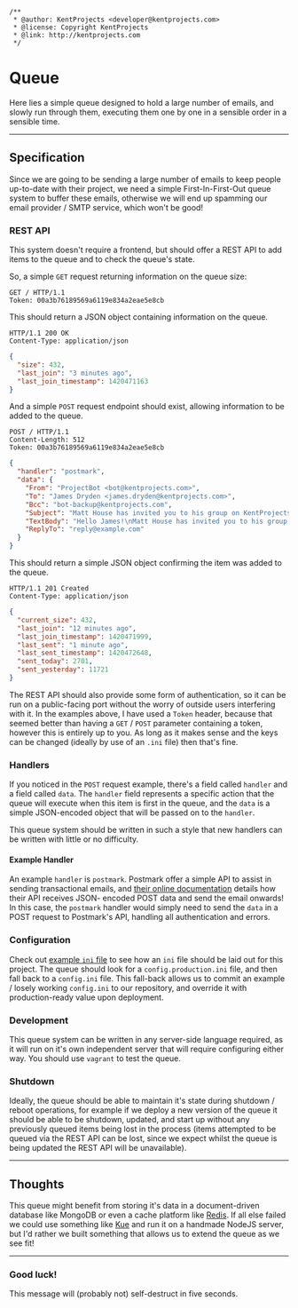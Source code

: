 ```
/**
 * @author: KentProjects <developer@kentprojects.com>
 * @license: Copyright KentProjects
 * @link: http://kentprojects.com
 */
```

# Queue

Here lies a simple queue designed to hold a large number of emails, and slowly run through them, executing them one by
one in a sensible order in a sensible time.

----

## Specification

Since we are going to be sending a large number of emails to keep people up-to-date with their project, we need a simple
First-In-First-Out queue system to buffer these emails, otherwise we will end up spamming our email provider / SMTP
service, which won't be good!

### REST API

This system doesn't require a frontend, but should offer a REST API to add items to the queue and to check the queue's
state.

So, a simple `GET` request returning information on the queue size:

```http
GET / HTTP/1.1
Token: 00a3b76189569a6119e834a2eae5e8cb
```

This should return a JSON object containing information on the queue.

```http
HTTP/1.1 200 OK
Content-Type: application/json
```

```json
{
  "size": 432,
  "last_join": "3 minutes ago",
  "last_join_timestamp": 1420471163
}
```

And a simple `POST` request endpoint should exist, allowing information to be added to the queue.

```http
POST / HTTP/1.1
Content-Length: 512
Token: 00a3b76189569a6119e834a2eae5e8cb
```

```json
{
  "handler": "postmark",
  "data": {
    "From": "ProjectBot <bot@kentprojects.com>",
    "To": "James Dryden <james.dryden@kentprojects.com>",
    "Bcc": "bot-backup@kentprojects.com",
    "Subject": "Matt House has invited you to his group on KentProjects",
    "TextBody": "Hello James!\nMatt House has invited you to his group on KentProjects...",
    "ReplyTo": "reply@example.com"
  }
}
```

This should return a simple JSON object confirming the item was added to the queue.

```http
HTTP/1.1 201 Created
Content-Type: application/json
```

```json
{
  "current_size": 432,
  "last_join": "12 minutes ago",
  "last_join_timestamp": 1420471999,
  "last_sent": "1 minute ago",
  "last_sent_timestamp": 1420472648,
  "sent_today": 2701,
  "sent_yesterday": 11721
}
```

The REST API should also provide some form of authentication, so it can be run on a public-facing port without the worry
of outside users interfering with it. In the examples above, I have used a `Token` header, because that seemed better
than having a `GET` / `POST` parameter containing a token, however this is entirely up to you. As long as it makes sense
and the keys can be changed (ideally by use of an `.ini` file) then that's fine.

### Handlers

If you noticed in the `POST` request example, there's a field called `handler` and a field called `data`. The `handler`
field represents a specific action that the queue will execute when this item is first in the queue, and the `data` is a
simple JSON-encoded object that will be passed on to the `handler`.

This queue system should be written in such a style that new handlers can be written with little or no difficulty.

#### Example Handler

An example `handler` is `postmark`. Postmark offer a simple API to assist in sending transactional emails, and [their
online documentation](http://developer.postmarkapp.com/developer-api-email.html) details how their API receives JSON-
encoded POST data and send the email onwards! In this case, the `postmark` handler would simply need to send the `data`
in a POST request to Postmark's API, handling all authentication and errors.

### Configuration

Check out [example `ini` file](./config.example.ini) to see how an `ini` file should be laid out for this project. The
queue should look for a `config.production.ini` file, and then fall back to a `config.ini` file. This fall-back allows
us to commit an example / losely working `config.ini` to our repository, and override it with production-ready value
upon deployment.

### Development

This queue system can be written in any server-side language required, as it will run on it's own independent server
that will require configuring either way. You should use `vagrant` to test the queue.

### Shutdown

Ideally, the queue should be able to maintain it's state during shutdown / reboot operations, for example if we deploy a
new version of the queue it should be able to be shutdown, updated, and start up without any previously queued items
being lost in the process (items attempted to be queued via the REST API can be lost, since we expect whilst the queue 
is being updated the REST API will be unavailable).

----

## Thoughts

This queue might benefit from storing it's data in a document-driven database like MongoDB or even a cache platform like
[Redis](http://redis.io). If all else failed we could use something like [Kue](https://github.com/learnboost/kue) and
run it on a handmade NodeJS server, but I'd rather we built something that allows us to extend the queue as we see fit!

----

### Good luck!

This message will (probably not) self-destruct in five seconds.